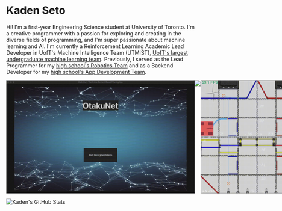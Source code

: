 # Kaden Seto

Hi! I'm a first-year Engineering Science student at University of Toronto. I'm a creative programmer with a passion for exploring and creating in the diverse fields of programming, and I'm super passionate about machine learning and AI. I'm currently a Reinforcement Learning Academic Lead Developer in UofT's Machine Intelligence Team (UTMIST), [UofT's largest undergraduate machine learning team](https://utmist.gitlab.io/). Previously, I served as the Lead Programmer for my [high school's Robotics Team](https://titansrobotics.odoo.com/) and as a Backend Developer for my [high school's App Development Team](https://app.staugustinechs.ca/).

<div style="display: flex; justify-content: space-around;">
  <img src="recsys_demo.gif" width="500">
  <img src="mortalkombat.gif" width="500">
  <img src = "MeepMeep.gif" width=300>
  <img src = "honami_spotify_demo.gif" width=400>
  <img src = "BallisticPendulum.gif" width=400>
</div>

![Kaden's GitHub Stats](https://github-readme-stats-sigma-five.vercel.app/api?username=kseto06&show_icons=true&theme=radical&include_all_commits=true&count_private=true)
